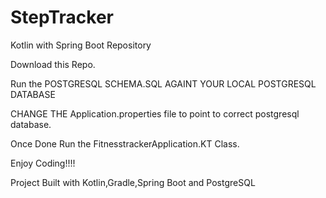 # StepTracker
Kotlin with Spring Boot Repository


Download this Repo.

Run the POSTGRESQL SCHEMA.SQL AGAINT YOUR LOCAL POSTGRESQL DATABASE

CHANGE THE Application.properties file to point to correct postgresql database.


Once Done Run the FitnesstrackerApplication.KT Class.


Enjoy Coding!!!!


Project Built with Kotlin,Gradle,Spring Boot and PostgreSQL
